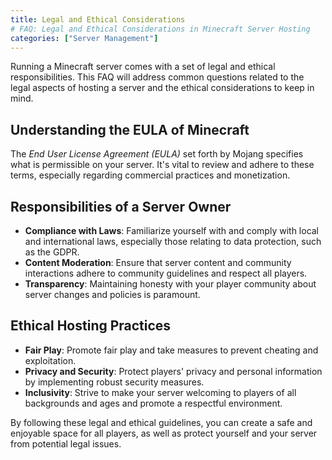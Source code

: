 ```yaml
---
title: Legal and Ethical Considerations
# FAQ: Legal and Ethical Considerations in Minecraft Server Hosting
categories: ["Server Management"]
---
```


Running a Minecraft server comes with a set of legal and ethical responsibilities. This FAQ will address common questions related to the legal aspects of hosting a server and the ethical considerations to keep in mind.

## Understanding the EULA of Minecraft

The *End User License Agreement (EULA)* set forth by Mojang specifies what is permissible on your server. It's vital to review and adhere to these terms, especially regarding commercial practices and monetization.

## Responsibilities of a Server Owner

- **Compliance with Laws**: Familiarize yourself with and comply with local and international laws, especially those relating to data protection, such as the GDPR.
- **Content Moderation**: Ensure that server content and community interactions adhere to community guidelines and respect all players.
- **Transparency**: Maintaining honesty with your player community about server changes and policies is paramount.

## Ethical Hosting Practices

- **Fair Play**: Promote fair play and take measures to prevent cheating and exploitation.
- **Privacy and Security**: Protect players' privacy and personal information by implementing robust security measures.
- **Inclusivity**: Strive to make your server welcoming to players of all backgrounds and ages and promote a respectful environment.

By following these legal and ethical guidelines, you can create a safe and enjoyable space for all players, as well as protect yourself and your server from potential legal issues.
